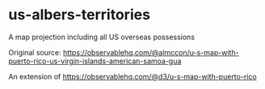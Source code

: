 # us-albers-territories
A map projection including all US overseas possessions

Original source: https://observablehq.com/@almccon/u-s-map-with-puerto-rico-us-virgin-islands-american-samoa-gua

An extension of https://observablehq.com/@d3/u-s-map-with-puerto-rico


